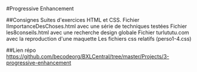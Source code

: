 #Progressive Enhancement

##Consignes
Suites d'exercices HTML et CSS.
Fichier lImportanceDesChoses.html avec une série de techniques testées
Fichier les8conseils.html avec une recherche design globale
Fichier turlututu.com avec la reproduction d'une maquette
Les fichiers css relatifs (perso1-4.css)


##Lien répo
https://github.com/becodeorg/BXLCentral/tree/master/Projects/3-progressive-enhancement